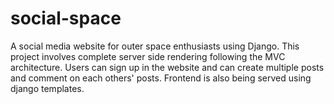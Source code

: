 # social-space
A social media website for outer space enthusiasts using Django.
This project involves complete server side rendering following the MVC architecture.
Users can sign up in the website and can create multiple posts and comment on each others' posts.
Frontend is also being served using django templates.